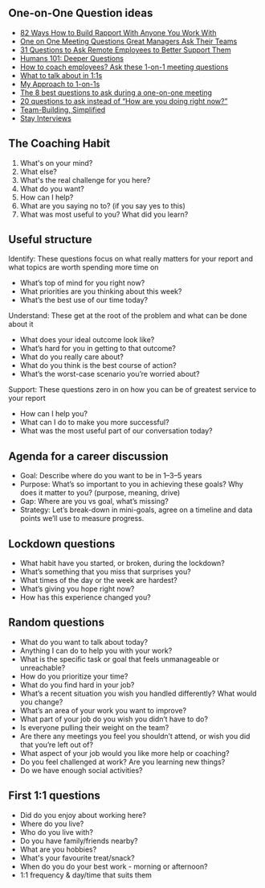## One-on-One Question ideas
- [82 Ways How to Build Rapport With Anyone You Work With](https://getlighthouse.com/blog/how-to-build-rapport/)
- [One on One Meeting Questions Great Managers Ask Their Teams](https://getlighthouse.com/blog/one-on-one-meeting-questions-great-managers-ask/)
- [31 Questions to Ask Remote Employees to Better Support Them](https://getlighthouse.com/blog/questions-remote-employees/)
- [Humans 101: Deeper Questions](https://docs.google.com/document/d/1WWkvXQDhYcZoe_0Pcrmi9B19vmGJ8Uhtu4kMshDjkpk/edit)
- [How to coach employees? Ask these 1-on-1 meeting questions](https://knowyourteam.com/blog/2020/02/19/how-to-coach-employees-ask-these-1-on-1-meeting-questions/)
- [What to talk about in 1:1s](https://wizardzines.com/comics/1-1s/)
- [My Approach to 1-on-1s](https://marcorogers.com/blog/my-approach-to-1-on-1s)
- [The 8 best questions to ask during a one-on-one meeting](https://knowyourteam.com/blog/2018/01/11/the-8-best-questions-to-ask-during-a-one-on-one-meeting/)
- [20 questions to ask instead of “How are you doing right now?”](https://qz.com/work/1836105/20-great-questions-to-ask-instead-of-how-are-you-doing-right-now/)
- [Team-Building, Simplified](https://medium.com/illumination/team-building-simplified-ae1f12494bb9)
- [Stay Interviews](https://medium.com/lotharschulz/stay-interviews-29a2918d2b21)

## The Coaching Habit
1. What's on your mind?
2. What else?
3. What's the real challenge for you here?
4. What do you want?
5. How can I help?
6. What are you saying no to? (if you say yes to this)
7. What was most useful to you? What did you learn?

## Useful structure
Identify: These questions focus on what really matters for your report and what topics are worth spending more time on
- What’s top of mind for you right now?
- What priorities are you thinking about this week?
- What’s the best use of our time today?

Understand: These get at the root of the problem and what can be done about it
- What does your ideal outcome look like?
- What’s hard for you in getting to that outcome?
- What do you really care about?
- What do you think is the best course of action?
- What’s the worst-case scenario you’re worried about?

Support: These questions zero in on how you can be of greatest service to your report
- How can I help you?
- What can I do to make you more successful?
- What was the most useful part of our conversation today?

## Agenda for a career discussion
- Goal: Describe where do you want to be in 1–3–5 years
- Purpose: What’s so important to you in achieving these goals? Why does it matter to you? (purpose, meaning, drive)
- Gap: Where are you vs goal, what’s missing?
- Strategy: Let’s break-down in mini-goals, agree on a timeline and data points we’ll use to measure progress.


## Lockdown questions
- What habit have you started, or broken, during the lockdown?
- What’s something that you miss that surprises you?
- What times of the day or the week are hardest?
- What’s giving you hope right now?
- How has this experience changed you?


## Random questions
- What do you want to talk about today?
- Anything I can do to help you with your work?
- What is the specific task or goal that feels unmanageable or unreachable?
- How do you prioritize your time?
- What do you find hard in your job?
- What’s a recent situation you wish you handled differently? What would you change?
- What’s an area of your work you want to improve?
- What part of your job do you wish you didn’t have to do?
- Is everyone pulling their weight on the team?
- Are there any meetings you feel you shouldn’t attend, or wish you did that you’re left out of?
- What aspect of your job would you like more help or coaching?
- Do you feel challenged at work? Are you learning new things?
- Do we have enough social activities?

## First 1:1 questions
- Did do you enjoy about working here?
- Where do you live?
- Who do you live with?
- Do you have family/friends nearby?
- What are you hobbies?
- What's your favourite treat/snack?
- When do you do your best work - morning or afternoon?
- 1:1 frequency & day/time that suits them
